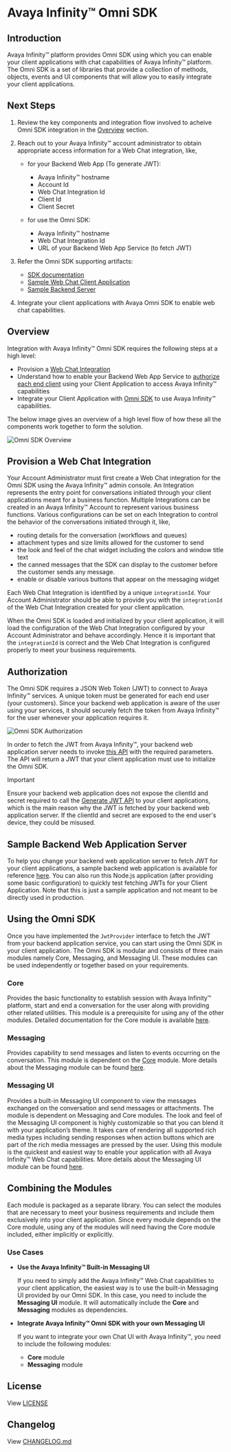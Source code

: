 # Avaya Infinity™ Omni SDK

## Introduction

Avaya Infinity™ platform provides Omni SDK using which you can enable your client applications with chat capabilities of Avaya Infinity™ platform. The Omni SDK is a set of libraries that provide a collection of methods, objects, events and UI components that will allow you to easily integrate your client applications.

## Next Steps

1. Review the key components and integration flow involved to acheive Omni SDK integration in the [Overview](#overview) section.
2. Reach out to your Avaya Infinity™ account administrator to obtain appropriate access information for a Web Chat integration, like,

   - for your Backend Web App (To generate JWT):
  
     - Avaya Infinity™ hostname
     - Account Id
     - Web Chat Integration Id
     - Client Id
     - Client Secret

   - for use the Omni SDK:

     - Avaya Infinity™ hostname
     - Web Chat Integration Id
     - URL of your Backend Web App Service (to fetch JWT)

3. Refer the Omni SDK supporting artifacts:
   - [SDK documentation](https://glowing-carnival-jnk6qpo.pages.github.io/)
   - [Sample Web Chat Client Application](./sample-app-messaging/)
   - [Sample Backend Server](https://github.com/Avaya-Infinity/omni-sdk-starter-kit)
4. Integrate your client applications with Avaya Omni SDK to enable web chat capabilities.

## Overview

Integration with Avaya Infinity™ Omni SDK requires the following steps at a high level:

- Provision a [Web Chat Integration](#provision-a-web-chat-integration)
- Understand how to enable your Backend Web App Service to [authorize each end client](#authorization) using your Client Application to access Avaya Infinity™ capabilities
- Integrate your Client Application with [Omni SDK](#using-the-omni-sdk) to use Avaya Infinity™ capabilities.

The below image gives an overview of a high level flow of how these all the  components work together to form the solution.

![Omni SDK Overview](images/omni-sdk-overview.png)

## Provision a Web Chat Integration

Your Account Administrator must first create a Web Chat integration for the Omni SDK using the Avaya Infinity™ admin console. An Integration represents the entry point for conversations initiated through your client applications meant for a business function. Multiple Integrations can be created in an Avaya Infinity™ Account to represent various business functions. Various configurations can be set on each Integration to control the behavior of the conversations initiated through it, like,

- routing details for the conversation (workflows and queues)
- attachment types and size limits allowed for the customer to send
- the look and feel of the chat widget including the colors and window title text
- the canned messages that the SDK can display to the customer before the customer sends any message.
- enable or disable various buttons that appear on the messaging widget

Each Web Chat Integration is identified by a unique `integrationId`. Your Account Administrator should be able to provide you with the `integrationId` of the Web Chat Integration created for your client application.

When the Omni SDK is loaded and initialized by your client application, it will load the configuration of the Web Chat Integration configured by your Account Administrator and behave accordingly. Hence it is important that the `integrationId` is correct and the Web Chat Integration is configured properly to meet your business requirements.

## Authorization

The Omni SDK requires a JSON Web Token (JWT) to connect to Avaya Infinity™ services. A unique token must be generated for each end user (your customers). Since your backend web application is aware of the user using your services, it should securely fetch the token from Avaya Infinity™ for the user whenever your application requires it.

![Omni SDK Authorization](images/omni-sdk-auth.png)

In order to fetch the JWT from Avaya Infinity™, your backend web application server needs to invoke [this API](https://github.com/Avaya-Infinity/omni-sdk-web/blob/main/generate-jwt-api.md) with the required parameters. The API will return a JWT that your client application must use to initialize the Omni SDK.

> [!Important]
> Ensure your backend web application does not expose the clientId and secret required to call the [Generate JWT API](https://github.com/Avaya-Infinity/omni-sdk-web/blob/main/generate-jwt-api.md) to your client applications, which is the main reason why the JWT is fetched by your backend web application server. If the clientId and secret are exposed to the end user's device, they could be misused.

## Sample Backend Web Application Server

To help you change your backend web application server to fetch JWT for your client applications, a sample backend web application is available for reference [here](https://github.com/Avaya-Infinity/omni-sdk-starter-kit). You can also run this Node.js application (after providing some basic configuration) to quickly test fetching JWTs for your Client Application. Note that this is just a sample application and not meant to be directly used in production.

## Using the Omni SDK

Once you have implemented the `JwtProvider` interface to fetch the JWT from your backend application service, you can start using the Omni SDK in your client application. The Omni SDK is modular and consists of three main modules namely Core, Messaging, and Messaging UI. These modules can be used independently or together based on your requirements.

### Core

Provides the basic functionality to establish session with Avaya Infinity™ platform, start and end a conversation for the user along with providing other related utilities. This module is a prerequisite for using any of the other modules. Detailed documentation for the Core module is available [here](./core.md).

### Messaging

Provides capability to send messages and listen to events occurring on the conversation. This module is dependent on the [Core](#core) module. More details about the Messaging module can be found [here](./messaging.md).

### Messaging UI

Provides a built-in Messaging UI component to view the messages exchanged on the conversation and send messages or attachments. The module is dependent on Messaging and Core modules. The look and feel of the Messaging UI component is highly customizable so that you can blend it with your application’s theme. It takes care of rendering all supported rich media types including sending responses when action buttons which are part of the rich media messages are pressed by the user. Using this module is the quickest and easiest way to enable your application with all Avaya Infinity™ Web Chat capabilities. More details about the Messaging UI module can be found [here](./messaging-ui.md).

## Combining the Modules

Each module is packaged as a separate library. You can select the modules that are necessary to meet your business requirements and include them exclusively into your client application. Since every module depends on the Core module, using any of the modules will need having the Core module included, either implicitly or explicitly.

### Use Cases

- **Use the Avaya Infinity™ Built-in Messaging UI**

  If you need to simply add the Avaya Infinity™ Web Chat capabilities to your client application, the easiest way is to use the built-in Messaging UI provided by our Omni SDK. In this case, you need to include the **Messaging UI** module. It will automatically include the **Core** and **Messaging** modules as dependencies.

- **Integrate Avaya Infinity™ Omni SDK with your own Messaging UI**

  If you want to integrate your own Chat UI with Avaya Infinity™, you need to include the following modules:
  - **Core** module
  - **Messaging** module

## License

View [LICENSE](https://support.avaya.com/css/public/documents/101038288)

## Changelog

View [CHANGELOG.md](./CHANGELOG.md)
